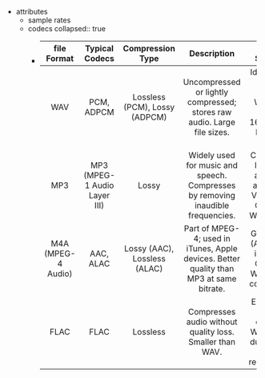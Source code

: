 - attributes
	- sample rates
	- codecs
	  collapsed:: true
		- |     file Format    |        Typical Codecs        |        Compression Type       |                                       Description                                       |                                  ASR Suitability                                  |
		  |:------------------:|:----------------------------:|:-----------------------------:|:---------------------------------------------------------------------------------------:|:---------------------------------------------------------------------------------:|
		  | WAV                | PCM, ADPCM                   | Lossless (PCM), Lossy (ADPCM) | Uncompressed or lightly compressed; stores raw audio. Large file sizes.                 | Ideal for ASR (e.g., VietASR, Wav2Vec2 require 16kHz WAV). No quality loss.       |
		  | MP3                | MP3 (MPEG-1 Audio Layer III) | Lossy                         | Widely used for music and speech. Compresses by removing inaudible frequencies.         | Common but lossy; may affect tone accuracy in Vietnamese. Convert to WAV for ASR. |
		  | M4A (MPEG-4 Audio) | AAC, ALAC                    | Lossy (AAC), Lossless (ALAC)  | Part of MPEG-4; used in iTunes, Apple devices. Better quality than MP3 at same bitrate. | Good quality (AAC); ALAC is lossless. Convert to WAV for ASR compatibility.       |
		  | FLAC               | FLAC                         | Lossless                      | Compresses audio without quality loss. Smaller than WAV.                                | Excellent for archival; convert to WAV for ASR due to model input requirements.   |